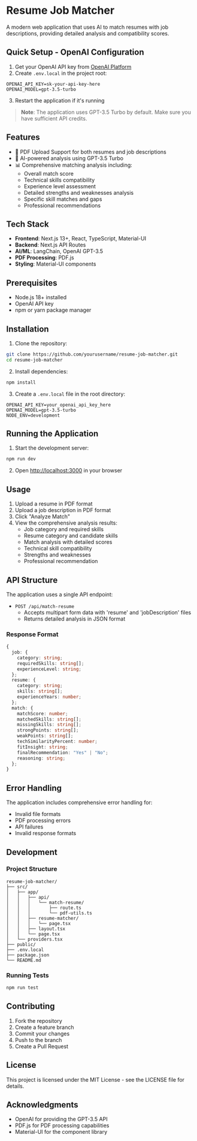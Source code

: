 # Resume Job Matcher

A modern web application that uses AI to match resumes with job descriptions, providing detailed analysis and compatibility scores.

## Quick Setup - OpenAI Configuration

1. Get your OpenAI API key from [OpenAI Platform](https://platform.openai.com/api-keys)
2. Create `.env.local` in the project root:
```env
OPENAI_API_KEY=sk-your-api-key-here
OPENAI_MODEL=gpt-3.5-turbo
```
3. Restart the application if it's running

> **Note**: The application uses GPT-3.5 Turbo by default. Make sure you have sufficient API credits.

## Features

- 📄 PDF Upload Support for both resumes and job descriptions
- 🤖 AI-powered analysis using GPT-3.5 Turbo
- 📊 Comprehensive matching analysis including:
  - Overall match score
  - Technical skills compatibility
  - Experience level assessment
  - Detailed strengths and weaknesses analysis
  - Specific skill matches and gaps
  - Professional recommendations

## Tech Stack

- **Frontend**: Next.js 13+, React, TypeScript, Material-UI
- **Backend**: Next.js API Routes
- **AI/ML**: LangChain, OpenAI GPT-3.5
- **PDF Processing**: PDF.js
- **Styling**: Material-UI components

## Prerequisites

- Node.js 18+ installed
- OpenAI API key
- npm or yarn package manager

## Installation

1. Clone the repository:
```bash
git clone https://github.com/yourusername/resume-job-matcher.git
cd resume-job-matcher
```

2. Install dependencies:
```bash
npm install
```

3. Create a `.env.local` file in the root directory:
```env
OPENAI_API_KEY=your_openai_api_key_here
OPENAI_MODEL=gpt-3.5-turbo
NODE_ENV=development
```

## Running the Application

1. Start the development server:
```bash
npm run dev
```

2. Open [http://localhost:3000](http://localhost:3000) in your browser

## Usage

1. Upload a resume in PDF format
2. Upload a job description in PDF format
3. Click "Analyze Match"
4. View the comprehensive analysis results:
   - Job category and required skills
   - Resume category and candidate skills
   - Match analysis with detailed scores
   - Technical skill compatibility
   - Strengths and weaknesses
   - Professional recommendation

## API Structure

The application uses a single API endpoint:

- `POST /api/match-resume`
  - Accepts multipart form data with 'resume' and 'jobDescription' files
  - Returns detailed analysis in JSON format

### Response Format

```typescript
{
  job: {
    category: string;
    requiredSkills: string[];
    experienceLevel: string;
  };
  resume: {
    category: string;
    skills: string[];
    experienceYears: number;
  };
  match: {
    matchScore: number;
    matchedSkills: string[];
    missingSkills: string[];
    strongPoints: string[];
    weakPoints: string[];
    techSimilarityPercent: number;
    fitInsight: string;
    finalRecommendation: "Yes" | "No";
    reasoning: string;
  };
}
```

## Error Handling

The application includes comprehensive error handling for:
- Invalid file formats
- PDF processing errors
- API failures
- Invalid response formats

## Development

### Project Structure

```
resume-job-matcher/
├── src/
│   ├── app/
│   │   ├── api/
│   │   │   └── match-resume/
│   │   │       ├── route.ts
│   │   │       └── pdf-utils.ts
│   │   ├── resume-matcher/
│   │   │   └── page.tsx
│   │   ├── layout.tsx
│   │   └── page.tsx
│   └── providers.tsx
├── public/
├── .env.local
├── package.json
└── README.md
```

### Running Tests

```bash
npm run test
```

## Contributing

1. Fork the repository
2. Create a feature branch
3. Commit your changes
4. Push to the branch
5. Create a Pull Request

## License

This project is licensed under the MIT License - see the LICENSE file for details.

## Acknowledgments

- OpenAI for providing the GPT-3.5 API
- PDF.js for PDF processing capabilities
- Material-UI for the component library
